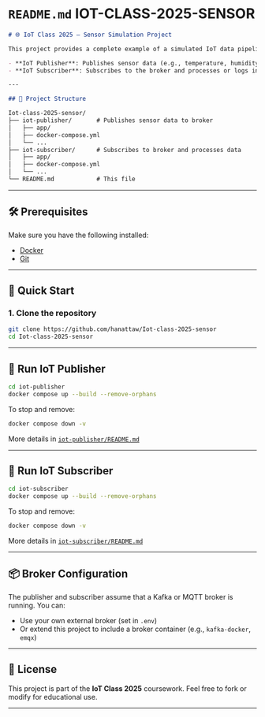 # `README.md` IOT-CLASS-2025-SENSOR

```markdown
# 🌐 IoT Class 2025 — Sensor Simulation Project

This project provides a complete example of a simulated IoT data pipeline using Docker. It includes:

- **IoT Publisher**: Publishes sensor data (e.g., temperature, humidity) to a message broker (e.g., Kafka, MQTT).
- **IoT Subscriber**: Subscribes to the broker and processes or logs incoming sensor data.

---

## 🧭 Project Structure

Iot-class-2025-sensor/
├── iot-publisher/       # Publishes sensor data to broker
│   ├── app/
│   ├── docker-compose.yml
│   └── ...
├── iot-subscriber/      # Subscribes to broker and processes data
│   ├── app/
│   ├── docker-compose.yml
│   └── ...
└── README.md            # This file

````

---

## 🛠️ Prerequisites

Make sure you have the following installed:

- [Docker](https://docs.docker.com/get-docker/)
- [Git](https://git-scm.com/downloads)

---

## 🚀 Quick Start

### 1. Clone the repository

```bash
git clone https://github.com/hanattaw/Iot-class-2025-sensor
cd Iot-class-2025-sensor
````

---

## 📡 Run IoT Publisher

```bash
cd iot-publisher
docker compose up --build --remove-orphans
```

To stop and remove:

```bash
docker compose down -v
```

More details in [`iot-publisher/README.md`](./iot-publisher/README.md)

---

## 📡 Run IoT Subscriber

```bash
cd iot-subscriber
docker compose up --build --remove-orphans
```

To stop and remove:

```bash
docker compose down -v
```

More details in [`iot-subscriber/README.md`](./iot-subscriber/README.md)

---

## 📦 Broker Configuration

The publisher and subscriber assume that a Kafka or MQTT broker is running. You can:

* Use your own external broker (set in `.env`)
* Or extend this project to include a broker container (e.g., `kafka-docker`, `emqx`)

---

## 📄 License

This project is part of the **IoT Class 2025** coursework. Feel free to fork or modify for educational use.

---